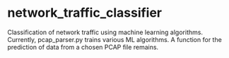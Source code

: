 # network_traffic_classifier
Classification of network traffic using machine learning algorithms.
Currently, pcap_parser.py trains various ML algorithms. A function for the prediction of data from a chosen PCAP file remains.
